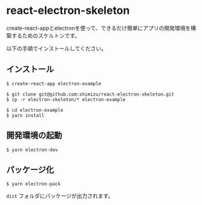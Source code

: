 # react-electron-skeleton

create-react-appとelectronを使って、できるだけ簡単にアプリの開発環境を構築するためのスケルトンです。

以下の手順でインストールしてください。

## インストール

```
$ create-react-app electron-example
```

```
$ git clone git@github.com:shimizu/react-electron-skeleton.git
$ cp -r electron-skeleton/* electron-example
```

```
$ cd electron-example
$ yarn install
```

## 開発環境の起動

```
$ yarn electron-dev
```

## パッケージ化

```
$ yarn electron-pack
``` 
`dist` フォルダにパッケージが出力されます。
